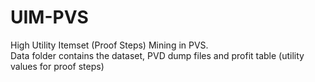 # UIM-PVS
High Utility Itemset (Proof Steps) Mining in PVS.\
Data folder contains the dataset, PVD dump files and profit table (utility values for proof steps)
